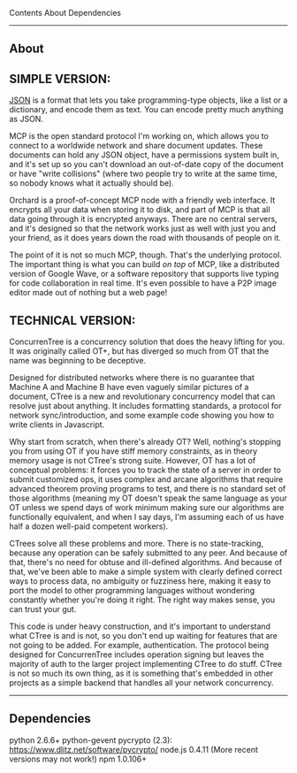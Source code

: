 Contents
    About
    Dependencies


-----
About
-----

## SIMPLE VERSION:

[JSON](http://json.org/) is a format that lets you take programming-type objects, like a list or a dictionary, and encode them as text. You can encode pretty much anything as JSON.

MCP is the open standard protocol I'm working on, which allows you to connect to a worldwide network and share document updates. These documents can hold any JSON object, have a permissions system built in, and it's set up so you can't download an out-of-date copy of the document or have "write collisions" (where two people try to write at the same time, so nobody knows what it actually should be).

Orchard is a proof-of-concept MCP node with a friendly web interface. It encrypts all your data when storing it to disk, and part of MCP is that all data going through it is encrypted anyways. There are no central servers, and it's designed so that the network works just as well with just you and your friend, as it does years down the road with thousands of people on it.

The point of it is not so much MCP, though. That's the underlying protocol. The important thing is what you can build *on top* of MCP, like a distributed version of Google Wave, or a software repository that supports live typing for code collaboration in real time. It's even possible to have a P2P image editor made out of nothing but a web page!

## TECHNICAL VERSION:

ConcurrenTree is a concurrency solution that does the heavy lifting for you.
It was originally called OT+, but has diverged so much from OT that the name
was beginning to be deceptive.

Designed for distributed networks where there is no guarantee that Machine A
and Machine B have even vaguely similar pictures of a document, CTree is a new
and revolutionary concurrency model that can resolve just about anything. It
includes formatting standards, a protocol for network sync/introduction, and
some example code showing you how to write clients in Javascript.

Why start from scratch, when there's already OT? Well, nothing's stopping you
from using OT if you have stiff memory constraints, as in theory memory usage
is not CTree's strong suite. However, OT has a lot of conceptual problems: it
forces you to track the state of a server in order to submit customized ops,
it uses complex and arcane algorithms that require advanced theorem proving
programs to test, and there is no standard set of those algorithms (meaning
my OT doesn't speak the same language as your OT unless we spend days of work
minimum making sure our algorithms are functionally equivalent, and when I say
days, I'm assuming each of us have half a dozen well-paid competent workers).

CTrees solve all these problems and more. There is no state-tracking, because
any operation can be safely submitted to any peer. And because of that, there's
no need for obtuse and ill-defined algorithms. And because of that, we've
been able to make a simple system with clearly defined correct ways to process
data, no ambiguity or fuzziness here, making it easy to port the model to other
programming languages without wondering constantly whether you're doing it
right. The right way makes sense, you can trust your gut.

This code is under heavy construction, and it's important to understand what
CTree is and is not, so you don't end up waiting for features that are not
going to be added. For example, authentication. The protocol being designed
for ConcurrenTree includes operation signing but leaves the majority of auth
to the larger project implementing CTree to do stuff. CTree is not so much its
own thing, as it is something that's embedded in other projects as a simple
backend that handles all your network concurrency.

------------
Dependencies
------------
python 2.6.6+
python-gevent
pycrypto (2.3): https://www.dlitz.net/software/pycrypto/
node.js 0.4.11 (More recent versions may not work!)
npm 1.0.106+
